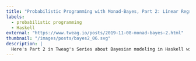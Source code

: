 ```yaml
---
title: "Probabilistic Programming with Monad-Bayes, Part 2: Linear Regression"
labels:
  - probabilistic programming
  - Haskell
external: "https://www.tweag.io/posts/2019-11-08-monad-bayes-2.html"
thumbnail: "/images/posts/bayes2_06.svg"
description: |
  Here's Part 2 in Tweag's Series about Bayesian modeling in Haskell with the Monad-Bayes library.
---
```

